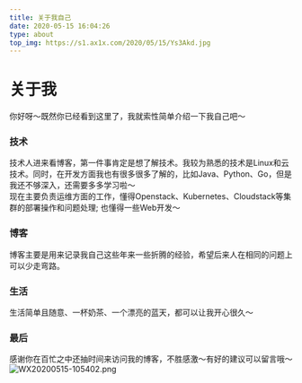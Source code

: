 ```yaml
---
title: 关于我自己
date: 2020-05-15 16:04:26
type: about
top_img: https://s1.ax1x.com/2020/05/15/Ys3Akd.jpg
---
```

# 关于我

你好呀～既然你已经看到这里了，我就索性简单介绍一下我自己吧～
<a name="9Pj3l"></a>
### 技术
技术人进来看博客，第一件事肯定是想了解技术。我较为熟悉的技术是Linux和云技术。同时，在开发方面我也有很多很多了解的，比如Java、Python、Go，但是我还不够深入，还需要多多学习啦～<br />现在主要负责运维方面的工作，懂得Openstack、Kubernetes、Cloudstack等集群的部署操作和问题处理; 也懂得一些Web开发～
<a name="3WBAY"></a>
### 博客
博客主要是用来记录我自己这些年来一些折腾的经验，希望后来人在相同的问题上可以少走弯路。
<a name="1jC7W"></a>
### 生活
生活简单且随意、一杯奶茶、一个漂亮的蓝天，都可以让我开心很久～
<a name="nncLj"></a>
### 最后
感谢你在百忙之中还抽时间来访问我的博客，不胜感激～有好的建议可以留言哦～<br />![WX20200515-105402.png](https://cdn.nlark.com/yuque/0/2020/png/242695/1589530746986-6b6a7969-c18a-488a-b21b-b2c9dcc1f318.png#align=left&display=inline&height=445&margin=%5Bobject%20Object%5D&name=WX20200515-105402.png&originHeight=445&originWidth=447&size=287592&status=done&style=none&width=447)<br />